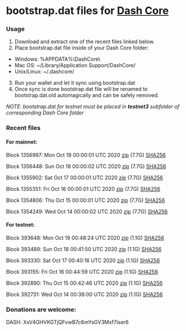 # bootstrap.dat files for [Dash Core](https://github.com/dashpay/dash)

### Usage

1. Download and extract one of the recent files linked below.
2. Place bootstrap.dat file inside of your Dash Core folder:
 - Windows: %APPDATA%\DashCore\
 - Mac OS: ~/Library/Application Support/DashCore/
 - Unix/Linux: ~/.dashcore/
3. Run your wallet and let it sync using bootstrap.dat
4. Once sync is done bootstrap.dat file will be renamed to bootstrap.dat.old automagically and can be safely removed.

_NOTE: bootstrap.dat for testnet must be placed in **testnet3** subfolder of corresponding Dash Core folder_

### Recent files

#### For mainnet:

Block 1356997: Mon Oct 19 00:00:01 UTC 2020 [zip](https://dash-bootstrap.ams3.digitaloceanspaces.com/mainnet/2020-10-19/bootstrap.dat.zip) (7.7G) [SHA256](https://dash-bootstrap.ams3.digitaloceanspaces.com/mainnet/2020-10-19/sha256.txt)

Block 1356448: Sun Oct 18 00:00:02 UTC 2020 [zip](https://dash-bootstrap.ams3.digitaloceanspaces.com/mainnet/2020-10-18/bootstrap.dat.zip) (7.7G) [SHA256](https://dash-bootstrap.ams3.digitaloceanspaces.com/mainnet/2020-10-18/sha256.txt)

Block 1355902: Sat Oct 17 00:00:01 UTC 2020 [zip](https://dash-bootstrap.ams3.digitaloceanspaces.com/mainnet/2020-10-17/bootstrap.dat.zip) (7.7G) [SHA256](https://dash-bootstrap.ams3.digitaloceanspaces.com/mainnet/2020-10-17/sha256.txt)

Block 1355351: Fri Oct 16 00:00:01 UTC 2020 [zip](https://dash-bootstrap.ams3.digitaloceanspaces.com/mainnet/2020-10-16/bootstrap.dat.zip) (7.7G) [SHA256](https://dash-bootstrap.ams3.digitaloceanspaces.com/mainnet/2020-10-16/sha256.txt)

Block 1354806: Thu Oct 15 00:00:01 UTC 2020 [zip](https://dash-bootstrap.ams3.digitaloceanspaces.com/mainnet/2020-10-15/bootstrap.dat.zip) (7.7G) [SHA256](https://dash-bootstrap.ams3.digitaloceanspaces.com/mainnet/2020-10-15/sha256.txt)

Block 1354249: Wed Oct 14 00:00:02 UTC 2020 [zip](https://dash-bootstrap.ams3.digitaloceanspaces.com/mainnet/2020-10-14/bootstrap.dat.zip) (7.7G) [SHA256](https://dash-bootstrap.ams3.digitaloceanspaces.com/mainnet/2020-10-14/sha256.txt)


#### For testnet:

Block 393648: Mon Oct 19 00:48:24 UTC 2020 [zip](https://dash-bootstrap.ams3.digitaloceanspaces.com/testnet/2020-10-19/bootstrap.dat.zip) (1.1G) [SHA256](https://dash-bootstrap.ams3.digitaloceanspaces.com/testnet/2020-10-19/sha256.txt)

Block 393489: Sun Oct 18 00:41:50 UTC 2020 [zip](https://dash-bootstrap.ams3.digitaloceanspaces.com/testnet/2020-10-18/bootstrap.dat.zip) (1.1G) [SHA256](https://dash-bootstrap.ams3.digitaloceanspaces.com/testnet/2020-10-18/sha256.txt)

Block 393330: Sat Oct 17 00:40:16 UTC 2020 [zip](https://dash-bootstrap.ams3.digitaloceanspaces.com/testnet/2020-10-17/bootstrap.dat.zip) (1.1G) [SHA256](https://dash-bootstrap.ams3.digitaloceanspaces.com/testnet/2020-10-17/sha256.txt)

Block 393155: Fri Oct 16 00:44:59 UTC 2020 [zip](https://dash-bootstrap.ams3.digitaloceanspaces.com/testnet/2020-10-16/bootstrap.dat.zip) (1.1G) [SHA256](https://dash-bootstrap.ams3.digitaloceanspaces.com/testnet/2020-10-16/sha256.txt)

Block 392890: Thu Oct 15 00:42:46 UTC 2020 [zip](https://dash-bootstrap.ams3.digitaloceanspaces.com/testnet/2020-10-15/bootstrap.dat.zip) (1.1G) [SHA256](https://dash-bootstrap.ams3.digitaloceanspaces.com/testnet/2020-10-15/sha256.txt)

Block 392731: Wed Oct 14 00:38:00 UTC 2020 [zip](https://dash-bootstrap.ams3.digitaloceanspaces.com/testnet/2020-10-14/bootstrap.dat.zip) (1.1G) [SHA256](https://dash-bootstrap.ams3.digitaloceanspaces.com/testnet/2020-10-14/sha256.txt)


### Donations are welcome:

DASH: XsV4GHVKGTjQFvwB7c6mYsGV3Mxf7iser6
